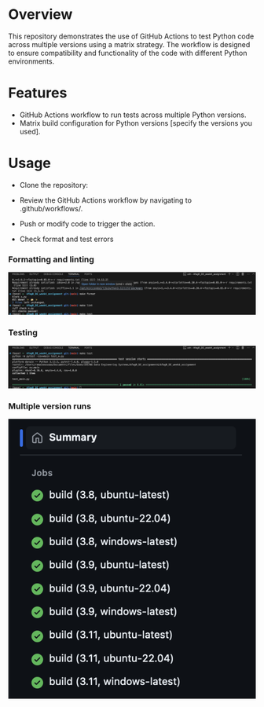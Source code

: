 # Overview

This repository demonstrates the use of GitHub Actions to test Python code across multiple versions using a matrix strategy. The workflow is designed to ensure compatibility and functionality of the code with different Python environments.


# Features
- GitHub Actions workflow to run tests across multiple Python versions.
- Matrix build configuration for Python versions [specify the versions you used].


# Usage
- Clone the repository:

- Review the GitHub Actions workflow by navigating to .github/workflows/.
- Push or modify code to trigger the action.
- Check format and test errors

### Formatting and linting
![Format lint Example](format&lint.png)

### Testing
![test Example](test.png)

### Multiple version runs
![final Example](final.png)